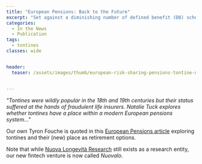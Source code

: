 ```yaml
---
title: "European Pensions: Back to the Future"
excerpt: "Set against a diminishing number of defined benefit (DB) schemes in Europe, tontines are being 'seriously re-examined to see if they could have a role to play as a new retirement product'"
categories:
  - In the News
  - Publication
tags:
  - tontines
classes: wide


header:
  teaser: /assets/images/thumb/european-risk-sharing-pensions-tontine-nuovalo.png


---
```


*"Tontines were wildly popular in the 18th and 19th centuries but their status suffered at the hands of fraudulent life insurers. Natalie Tuck explores whether tontines have a place within a modern European pensions system..."*  

Our own Tyron Fouche is quoted in this [European Pensions article](https://www.europeanpensions.net/ep/images/Q4_EP_Tontines_feature.pdf) exploring tontines and their (new) place as retirement options.  

Note that while [Nuova Longevità Research](https://www.nuovalongevita.com) still exists as a research entity, our new fintech venture is now called *Nuovalo*.  
